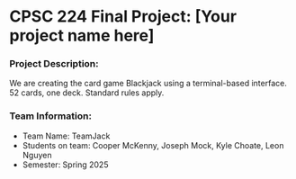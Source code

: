 # CPSC 224 Final Project: [Your project name here]

### Project Description:
We are creating the card game Blackjack using a terminal-based interface. 52 cards, one deck. Standard rules apply. 

### Team Information:

- Team Name:  TeamJack
- Students on team: Cooper McKenny, Joseph Mock, Kyle Choate, Leon Nguyen
- Semester: Spring 2025


